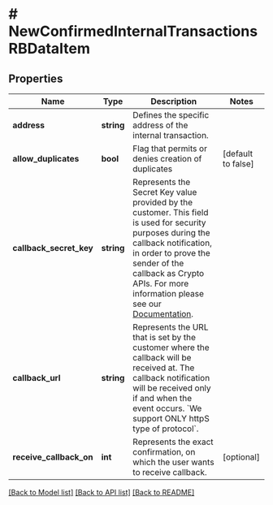# # NewConfirmedInternalTransactionsRBDataItem

## Properties

Name | Type | Description | Notes
------------ | ------------- | ------------- | -------------
**address** | **string** | Defines the specific address of the internal transaction. |
**allow_duplicates** | **bool** | Flag that permits or denies creation of duplicates | [default to false]
**callback_secret_key** | **string** | Represents the Secret Key value provided by the customer. This field is used for security purposes during the callback notification, in order to prove the sender of the callback as Crypto APIs. For more information please see our [Documentation](https://developers.cryptoapis.io/technical-documentation/general-information/callbacks#callback-security). |
**callback_url** | **string** | Represents the URL that is set by the customer where the callback will be received at. The callback notification will be received only if and when the event occurs. &#x60;We support ONLY httpS type of protocol&#x60;. |
**receive_callback_on** | **int** | Represents the exact confirmation, on which the user wants to receive callback. | [optional]

[[Back to Model list]](../../README.md#models) [[Back to API list]](../../README.md#endpoints) [[Back to README]](../../README.md)
